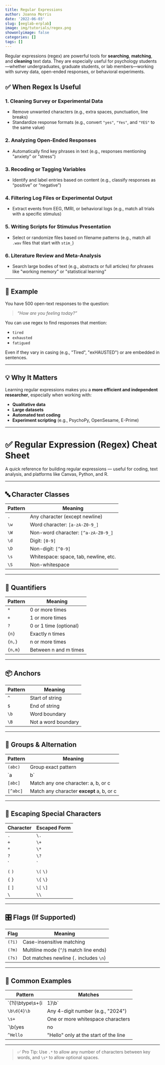 ```yaml
---
title: Regular Expressions
author: Joanna Morris
date: '2022-06-03'
slug: [eeglab-erplab]
image: img/tutorials/regex.png
showonlyimage: false
categories: []
tags: []
---
```



Regular expressions (regex) are powerful tools for **searching**, **matching**, and **cleaning** text data. They are especially useful for psychology students—whether undergraduates, graduate students, or lab members—working with survey data, open-ended responses, or behavioral experiments.

<!--more-->

## ✅ When Regex Is Useful

### 1. Cleaning Survey or Experimental Data
- Remove unwanted characters (e.g., extra spaces, punctuation, line breaks)
- Standardize response formats (e.g., convert `"yes"`, `"Yes"`, and `"YES"` to the same value)

### 2. Analyzing Open-Ended Responses
- Automatically find key phrases in text (e.g., responses mentioning "anxiety" or "stress")

### 3. Recoding or Tagging Variables
- Identify and label entries based on content (e.g., classify responses as “positive” or “negative”)

### 4. Filtering Log Files or Experimental Output
- Extract events from EEG, fMRI, or behavioral logs (e.g., match all trials with a specific stimulus)

### 5. Writing Scripts for Stimulus Presentation
- Select or randomize files based on filename patterns (e.g., match all `.wav` files that start with `stim_`)

### 6. Literature Review and Meta-Analysis
- Search large bodies of text (e.g., abstracts or full articles) for phrases like "working memory" or "statistical learning"

---

## 🧪 Example

You have 500 open-text responses to the question:

> *“How are you feeling today?”*

You can use regex to find responses that mention:
- `tired`
- `exhausted`
- `fatigued`

Even if they vary in casing (e.g., "Tired", "exHAUSTED") or are embedded in sentences.

---

## 💡 Why It Matters

Learning regular expressions makes you a **more efficient and independent researcher**, especially when working with:
- **Qualitative data**
- **Large datasets**
- **Automated text coding**
- **Experiment scripting** (e.g., PsychoPy, OpenSesame, E-Prime)

---

# ✅ Regular Expression (Regex) Cheat Sheet

A quick reference for building regular expressions — useful for coding, text analysis, and platforms like Canvas, Python, and R.

---

## 🔤 Character Classes

| Pattern | Meaning                              |
|---------|--------------------------------------|
| `.`     | Any character (except newline)       |
| `\w`    | Word character: `[a-zA-Z0-9_]`        |
| `\W`    | Non-word character: `[^a-zA-Z0-9_]`   |
| `\d`    | Digit: `[0-9]`                        |
| `\D`    | Non-digit: `[^0-9]`                   |
| `\s`    | Whitespace: space, tab, newline, etc.|
| `\S`    | Non-whitespace                       |

---

## 🔢 Quantifiers

| Pattern   | Meaning                           |
|-----------|-----------------------------------|
| `*`       | 0 or more times                   |
| `+`       | 1 or more times                   |
| `?`       | 0 or 1 time (optional)            |
| `{n}`     | Exactly n times                   |
| `{n,}`    | n or more times                   |
| `{n,m}`   | Between n and m times             |

---

## 📦 Anchors

| Pattern | Meaning               |
|---------|-----------------------|
| `^`     | Start of string       |
| `$`     | End of string         |
| `\b`    | Word boundary         |
| `\B`    | Not a word boundary   |

---

## 🔀 Groups & Alternation

| Pattern       | Meaning                                  |
|---------------|------------------------------------------|
| `(abc)`       | Group exact pattern                      |
| `a|b`         | Match either `a` or `b`                  |
| `[abc]`       | Match any one character: a, b, or c      |
| `[^abc]`      | Match any character **except** a, b, or c|

---

## 📐 Escaping Special Characters

| Character | Escaped Form |
|-----------|--------------|
| `.`       | `\.`         |
| `+`       | `\+`         |
| `*`       | `\*`         |
| `?`       | `\?`         |
| `|`       | `\|`         |
| `(` `)`   | `\(` `\)`    |
| `{` `}`   | `\{` `\}`    |
| `[` `]`   | `\[` `\]`    |
| `\`       | `\\`         |

---

## 🎛 Flags (If Supported)

| Flag   | Meaning                            |
|--------|------------------------------------|
| `(?i)` | Case-insensitive matching          |
| `(?m)` | Multiline mode (`^`/`$` match line ends) |
| `(?s)` | Dot matches newline (`.` includes `\n`) |

---

## 🧪 Common Examples

| Pattern                  | Matches                                  |
|--------------------------|------------------------------------------|
| `(?i)\btype\s+(i|1)\b`   | Type I, type 1 (case-insensitive)        |
| `\b\d{4}\b`              | Any 4-digit number (e.g., "2024")        |
| `\s+`                    | One or more whitespace characters        |
| `\b(yes|no|maybe)\b`     | Matches the word "yes", "no", or "maybe" |
| `^Hello`                 | "Hello" only at the start of the line    |

---

> ✅ Pro Tip: Use `.*` to allow any number of characters between key words, and `\s*` to allow optional spaces.